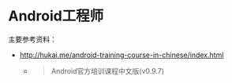 # Android工程师

主要参考资料：

* http://hukai.me/android-training-course-in-chinese/index.html
  * > Android官方培训课程中文版\(v0.9.7\)



